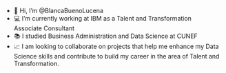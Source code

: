 - 👋 Hi, I’m @BlancaBuenoLucena
- 💻 I’m currently working at IBM as a Talent and Transformation Associate Consultant
- 📚 I studied Business Administration and Data Science at CUNEF
- 📈 I am looking to collaborate on projects that help me enhance my Data Science skills and contribute to build my career in the area of Talent and Transformation.

<!---
BlancaBuenoLucena/BlancaBuenoLucena is a ✨ special ✨ repository because its `README.md` (this file) appears on your GitHub profile.
You can click the Preview link to take a look at your changes.
--->
